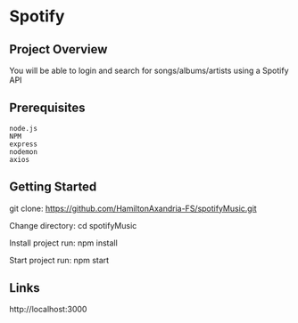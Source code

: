 # Spotify

## Project Overview
  You will be able to login and search for songs/albums/artists using a 
  Spotify API

## Prerequisites
    node.js
    NPM
    express
    nodemon
    axios

## Getting Started
git clone: https://github.com/HamiltonAxandria-FS/spotifyMusic.git

Change directory: cd spotifyMusic

Install project run: npm install

Start project run: npm start 

## Links
  http://localhost:3000

